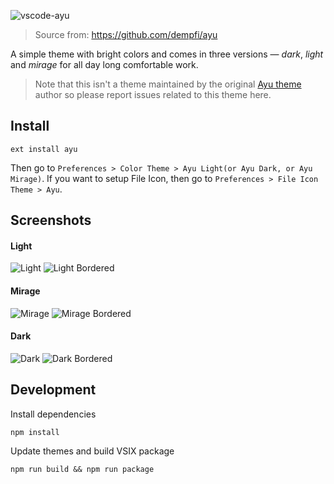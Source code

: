 ![vscode-ayu](https://github.com/jsenjoy/vscode-ayu/raw/master/assets/header.png)

> Source from: https://github.com/dempfi/ayu

A simple theme with bright colors and comes in three versions — *dark*, *light* and *mirage* for all day long comfortable work.

> Note that this isn't a theme maintained by the original [Ayu theme](https://github.com/dempfi/ayu) author so please report issues related to this theme here.

## Install

```shell
ext install ayu
```

Then go to `Preferences > Color Theme > Ayu Light(or Ayu Dark, or Ayu Mirage)`.
If you want to setup File Icon, then go to `Preferences > File Icon Theme > Ayu`.

## Screenshots

#### Light
![Light](https://github.com/jsenjoy/vscode-ayu/raw/master/assets/light.png)
![Light Bordered](https://github.com/jsenjoy/vscode-ayu/raw/master/assets/light-bordered.png)

#### Mirage
![Mirage](https://github.com/jsenjoy/vscode-ayu/raw/master/assets/mirage.png)
![Mirage Bordered](https://github.com/jsenjoy/vscode-ayu/raw/master/assets/mirage-bordered.png)

#### Dark
![Dark](https://github.com/jsenjoy/vscode-ayu/raw/master/assets/dark.png)
![Dark Bordered](https://github.com/jsenjoy/vscode-ayu/raw/master/assets/dark-bordered.png)

## Development

Install dependencies
```shell
npm install
```

Update themes and build VSIX package
```shell
npm run build && npm run package
```
